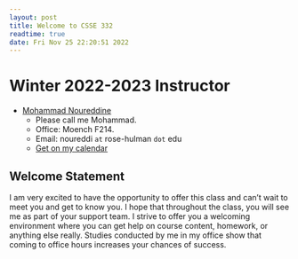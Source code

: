 ```yaml
---
layout: post
title: Welcome to CSSE 332
readtime: true
date: Fri Nov 25 22:20:51 2022 
---
```


# Winter 2022-2023 Instructor

- [Mohammad Noureddine](https://mnoureddine.com)
  - Please call me Mohammad.
  - Office: Moench F214.
  - Email: noureddi `at` rose-hulman `dot` edu
  - [Get on my calendar](https://calendly.com/mnoureddine/office-hours)

## Welcome Statement

I am very excited to have the opportunity to offer this class and can’t wait to
meet you and get to know you. I hope that throughout the class, you will see
me as part of your support team. I strive to offer you a welcoming environment
where you can get help on course content, homework, or anything else really.
Studies conducted by me in my office show that coming to office hours
increases your chances of success.

